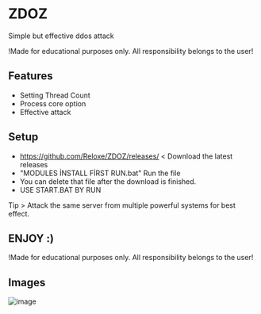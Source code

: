 # ZDOZ
Simple but effective ddos attack


!Made for educational purposes only. All responsibility belongs to the user!


## Features

* Setting Thread Count
* Process core option
* Effective attack


## Setup

* https://github.com/Reloxe/ZDOZ/releases/   <  Download the latest releases
* "MODULES İNSTALL FİRST RUN.bat" Run the file
* You can delete that file after the download is finished.
* USE START.BAT BY RUN

Tip > Attack the same server from multiple powerful systems for best effect.

## ENJOY :)
!Made for educational purposes only. All responsibility belongs to the user!


## Images

![image](https://user-images.githubusercontent.com/97050615/193459725-fd7b9a31-c87a-49b0-93b6-71a806741700.png)

